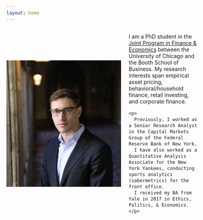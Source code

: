 ```yaml
---
layout: home
---
```


 <div style="display: flex; align-items: center; gap: 20px;">
  <img src="/pdfs/Ben-060_cropped.jpg" alt="Profile Picture" width="300"/>

  <div>
    <p>
      I am a PhD student in the <a href="http://financialeconomics.uchicago.edu">Joint Program in Finance & Economics</a> between the University of Chicago and the Booth School of Business. 
      My research interests span empirical asset pricing, behavioral/household finance, retail investing, and corporate finance.
    </p>

    <p>
      Previously, I worked as a Senior Research Analyst in the Capital Markets Group of the Federal Reserve Bank of New York. 
      I have also worked as a Quantitative Analysis Associate for the New York Yankees, conducting sports analytics (sabermetrics) for the front office. 
      I received my BA from Yale in 2017 in Ethics, Politics, & Economics.
    </p>
  </div>
</div>
